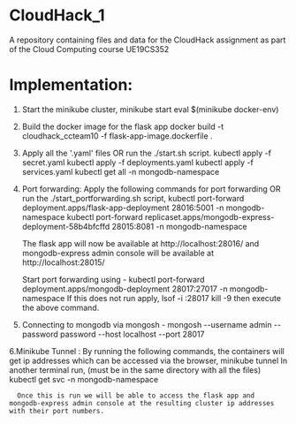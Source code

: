 # CloudHack_1
A repository containing files and data for the CloudHack assignment as part of the Cloud Computing course UE19CS352

# Implementation:

1. Start the minikube cluster,
      minikube start
      eval $(minikube docker-env)
      
2. Build the docker image for the flask app
      docker build -t cloudhack_ccteam10 -f flask-app-image.dockerfile .


3. Apply all the '.yaml' files OR run the ./start.sh script.
      kubectl apply -f secret.yaml
      kubectl apply -f deployments.yaml
      kubectl apply -f services.yaml
      kubectl get all -n mongodb-namespace
      

4. Port forwarding:
      Apply the following commands for port forwarding OR run the ./start_portforwarding.sh script,
                  kubectl port-forward deployment.apps/flask-app-deployment 28016:5001 -n mongodb-namespace
                  kubectl port-forward replicaset.apps/mongodb-express-deployment-58b4bfcffd 28015:8081 -n mongodb-namespace

      The flask app will now be available at http://localhost:28016/ and mongodb-express admin console will be available at http://localhost:28015/

      Start port forwarding using -
                  kubectl port-forward deployment.apps/mongodb-deployment 28017:27017 -n mongodb-namespace
      If this does not run apply,
                  lsof -i :28017
                  kill -9 <pid number>
      then execute the above command.
      
5. Connecting to mongodb via mongosh -
                  mongosh --username admin --password password  --host localhost --port 28017
  
6.Minikube Tunnel :
      By running the following commands, the containers will get ip addresses which can be accessed via the browser,
                  minikube tunnel
      In another terminal run, (must be in the same directory with all the files)
                  kubectl get svc -n mongodb-namespace
  
      Once this is run we will be able to access the flask app and mongodb-express admin console at the resulting cluster ip addresses with their port numbers.
  

